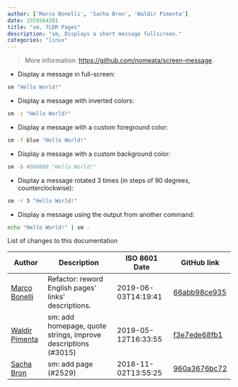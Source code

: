 ```yaml
---
author: ['Marco Bonelli', 'Sacha Bron', 'Waldir Pimenta']
date: 1559564381
title: "sm, TLDR Pages"
description: "sm, Displays a short message fullscreen."
categories: "linux"
---
```

> More information: <https://github.com/nomeata/screen-message>.

- Display a message in full-screen:

```bash
sm "Hello World!"
```

- Display a message with inverted colors:

```bash
sm -i "Hello World!"
```

- Display a message with a custom foreground color:

```bash
sm -f blue "Hello World!"
```

- Display a message with a custom background color:

```bash
sm -b #008888 "Hello World!"
```

- Display a message rotated 3 times (in steps of 90 degrees, counterclockwise):

```bash
sm -r 3 "Hello World!"
```

- Display a message using the output from another command:

```bash
echo "Hello World!" | sm -
```
List of changes to this documentation


Author | Description | ISO 8601 Date | GitHub link
------|-----|-----|-----
[Marco Bonelli](mailto:marco@mebeim.net) | Refactor: reword English pages' links' descriptions. | 2019-06-03T14:19:41 | [66abb98ce935](https://github.com/tldr-pages/tldr/commit/66abb98ce935c0f4516bf30c4d6da72180d5a3ab)
[Waldir Pimenta](mailto:waldyrious@gmail.com) | sm: add homepage, quote strings, improve descriptions (#3015) | 2019-05-12T16:33:55 | [f3e7ede68fb1](https://github.com/tldr-pages/tldr/commit/f3e7ede68fb113b18240e8776a73243636c456b7)
[Sacha Bron](mailto:BinaryBrain@users.noreply.github.com) | sm: add page (#2529) | 2018-11-02T13:55:25 | [960a3676bc72](https://github.com/tldr-pages/tldr/commit/960a3676bc727696eacbf0327fda7baad4d7b1a6)

